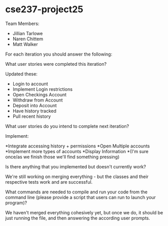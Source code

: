 # cse237-project25

Team Members:

* Jillian Tarlowe
* Naren Chittem
* Matt Walker


For each iteration you should answer the following:

What user stories were completed this iteration?

Updated these:

* Login to account
* Implement Login restrictions
* Open Checkings Account
* Withdraw from Account
* Deposit into Account
* Have history tracked
* Pull recent history


What user stories do you intend to complete next iteration?

Implement:

*Integrate accessing history + permissions
*Open Multiple accounts 
*Implement more types of accounts
*Display Information
*(I'm sure once/as we finish those we'll find something pressing)


Is there anything that you implemented but doesn't currently work?

We're still working on merging everything - but the classes and their respective tests work and are successful.

What commands are needed to compile and run your code from the command line (please provide a script that users can run to launch your program)?


We haven't merged everything cohesively yet, but once we do, it should be just running the file, and then answering the according user prompts.
